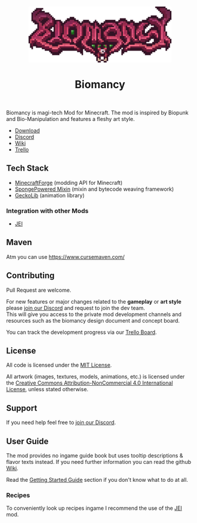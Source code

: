 <p align="center">
<img src="media/v2/text_logo_big.png" alt="Biomancy" height="150px"/>
<h1 align="center">Biomancy</h1>
</p>

<p align="center">
<a aria-label="Build Status" href="https://github.com/Elenterius/Biomancy/actions/workflows/gh_release.yml">
<img alt="" src="https://img.shields.io/github/workflow/status/Elenterius/Biomancy/Release?logo=github&style=for-the-badge"></a>

<a aria-label="Latest Release" href="https://github.com/Elenterius/Biomancy/releases/">
<img alt="" src="https://img.shields.io/github/v/release/elenterius/biomancy?include_prereleases&logo=github&style=for-the-badge"></a>

<a aria-label="Biomancy Discord" href="https://discord.gg/424awTDdJJ">
<img alt="" src="https://img.shields.io/discord/920005236645572662?logo=discord&logoColor=white&color=5865F2&style=for-the-badge"></a>

<a aria-label="Downloads on CurseForge" href="https://www.curseforge.com/minecraft/mc-mods/biomancy">
<img alt="" src="https://cf.way2muchnoise.eu/full_492939_downloads(555555-F16436-fff-000-fff).svg?badge_style=for_the_badge"></a>
</p>

Biomancy is magi-tech Mod for Minecraft. The mod is inspired by Biopunk and Bio-Manipulation and features a fleshy art
style.

* [Download]
* [Discord]
* [Wiki]
* [Trello]

## Tech Stack

- [MinecraftForge](https://github.com/MinecraftForge/MinecraftForge) (modding API for Minecraft)
- [SpongePowered Mixin](https://github.com/SpongePowered/Mixin) (mixin and bytecode weaving framework)
- [GeckoLib](https://github.com/bernie-g/geckolib) (animation library)

### Integration with other Mods
- [JEI]

## Maven
Atm you can use https://www.cursemaven.com/

## Contributing
Pull Request are welcome.

For new features or major changes related to the **gameplay** or **art style** please [join our Discord][Discord] and request to join the dev team.<br>
This will give you access to the private mod development channels and resources such as the biomancy design document and concept board.

You can track the development progress via our [Trello Board][Trello].

## License
All code is licensed under the [MIT License](https://opensource.org/licenses/MIT).

All artwork (images, textures, models, animations, etc.) is licensed under the [Creative Commons Attribution-NonCommercial 4.0 International License](http://creativecommons.org/licenses/by-nc/4.0/), unless stated otherwise.

## Support
If you need help feel free to [join our Discord][Discord].

## User Guide
The mod provides no ingame guide book but uses tooltip descriptions & flavor texts instead. If you need further information you can read the github [Wiki].

Read the [Getting Started Guide](https://github.com/Elenterius/Biomancy/wiki/v2/Getting-Started) section if you don't know what to do at all.

### Recipes
To conveniently look up recipes ingame I recommend the use of the [JEI] mod.


[Download]: https://www.curseforge.com/minecraft/mc-mods/biomancy
[Discord]: https://discord.gg/424awTDdJJ
[Wiki]: https://github.com/Elenterius/Biomancy/wiki/v2
[Trello]: https://trello.com/b/GUKjOSAl
[JitPack]: https://jitpack.io/#Elenterius/Biomancy

[JEI]:https://www.curseforge.com/minecraft/mc-mods/jei
